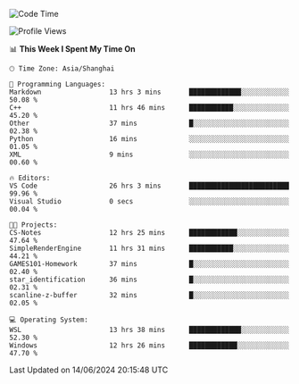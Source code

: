 <!--START_SECTION:waka-->
![Code Time](http://img.shields.io/badge/Code%20Time-1%2C781%20hrs%2048%20mins-blue)

![Profile Views](http://img.shields.io/badge/Profile%20Views-2-blue)

📊 **This Week I Spent My Time On** 

```text
🕑︎ Time Zone: Asia/Shanghai

💬 Programming Languages: 
Markdown                 13 hrs 3 mins       █████████████░░░░░░░░░░░░   50.08 % 
C++                      11 hrs 46 mins      ███████████░░░░░░░░░░░░░░   45.20 % 
Other                    37 mins             █░░░░░░░░░░░░░░░░░░░░░░░░   02.38 % 
Python                   16 mins             ░░░░░░░░░░░░░░░░░░░░░░░░░   01.05 % 
XML                      9 mins              ░░░░░░░░░░░░░░░░░░░░░░░░░   00.60 % 

🔥 Editors: 
VS Code                  26 hrs 3 mins       █████████████████████████   99.96 % 
Visual Studio            0 secs              ░░░░░░░░░░░░░░░░░░░░░░░░░   00.04 % 

🐱‍💻 Projects: 
CS-Notes                 12 hrs 25 mins      ████████████░░░░░░░░░░░░░   47.64 % 
SimpleRenderEngine       11 hrs 31 mins      ███████████░░░░░░░░░░░░░░   44.21 % 
GAMES101-Homework        37 mins             █░░░░░░░░░░░░░░░░░░░░░░░░   02.40 % 
star_identification      36 mins             █░░░░░░░░░░░░░░░░░░░░░░░░   02.31 % 
scanline-z-buffer        32 mins             █░░░░░░░░░░░░░░░░░░░░░░░░   02.05 % 

💻 Operating System: 
WSL                      13 hrs 38 mins      █████████████░░░░░░░░░░░░   52.30 % 
Windows                  12 hrs 26 mins      ████████████░░░░░░░░░░░░░   47.70 % 
```


 Last Updated on 14/06/2024 20:15:48 UTC
<!--END_SECTION:waka-->